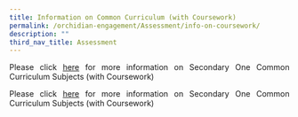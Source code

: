 ```yaml
---
title: Information on Common Curriculum (with Coursework)
permalink: /orchidian-engagement/Assessment/info-on-coursework/
description: ""
third_nav_title: Assessment
---
```

<div align="justify">

<p>Please click <a href="/files/Assessment/Secondary%201_Information%20for%20Parents%20on%20Common%20Curriculum%20Subjects%20(with%20Coursework)_012023.pdf" target="_blank">here</a> for more information on Secondary One Common Curriculum Subjects (with Coursework)</p>
	
<p>Please click <a href="/files/Assessment/Secondary%202_Information%20for%20Parents%20on%20Common%20Curriculum%20Subjects%20(with%20Coursework)_012023.pdf" target="_blank">here</a> for more information on Secondary One Common Curriculum Subjects (with Coursework)</p>

</div>